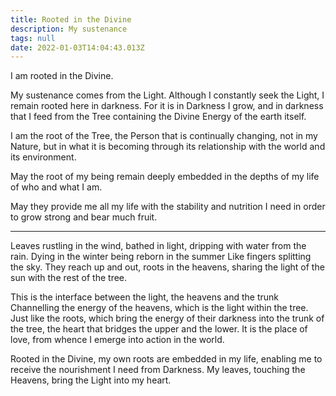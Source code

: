 ```yaml
---
title: Rooted in the Divine
description: My sustenance
tags: null
date: 2022-01-03T14:04:43.013Z
---
```


I am rooted in the Divine.

My sustenance comes from the Light.
Although
I constantly seek the Light,
I remain rooted here
in darkness. For
it is in Darkness I grow,
and in darkness
that I feed from the Tree
containing the Divine Energy
of the earth itself.

I am the root of the Tree,
the Person that is continually changing,
not in my Nature,
but in what
it is becoming
through its relationship
with the world and its environment.

May the root
of my being
remain deeply embedded
in the depths
of my life
of who
and what
I am.

May they provide me
all my life
with the stability and nutrition
I need
in order to grow strong and bear much fruit.

---

Leaves rustling in the wind,
bathed in light,
dripping with water
from the rain.
Dying in the winter
being reborn in the summer
Like fingers splitting the sky.
They reach up and out,
roots in the heavens,
sharing the light
of the sun
with the rest of the tree.

This is the interface
between the light,
the heavens
and the trunk
Channelling the energy of the heavens,
which is the light within the tree.
Just like the roots,
which bring the energy of their darkness
into the trunk of the tree,
the heart that bridges the upper and the lower.
It is the place of love,
from whence I emerge into action in the world.

Rooted in the Divine,
my own roots are embedded in my life,
enabling me to receive the nourishment I need from Darkness.
My leaves, touching the Heavens, bring the Light into my heart.
